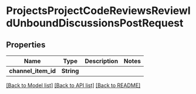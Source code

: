 # ProjectsProjectCodeReviewsReviewIdUnboundDiscussionsPostRequest

## Properties

Name | Type | Description | Notes
------------ | ------------- | ------------- | -------------
**channel_item_id** | **String** |  | 

[[Back to Model list]](../README.md#documentation-for-models) [[Back to API list]](../README.md#documentation-for-api-endpoints) [[Back to README]](../README.md)


